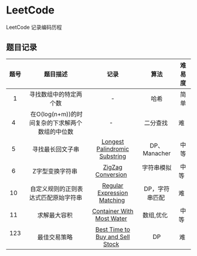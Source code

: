 # LeetCode
LeetCode 记录编码历程

题目记录
--------

| 题号  | 题目描述 | 记录 | 算法 | 难易度|
|:--------:|:--------:|:--------:|:--------:|:--------:|
| 1   | 寻找数组中的特定两个数   | -   | 哈希   | 简单   |
| 4   |  在O(log(n+m))的时间复杂的下求解两个数组的中位数  | -   | 二分查找  | 难   |
| 5   | 寻找最长回文子串 |[Longest Palindromic Substring](/5.最长回文子串/)| DP、Manacher|中等|
| 6   | Z字型变换字符串   | [ZigZag Conversion](/6.ZigZag变换/)   | 字符串模拟   | 中等   |
| 10   |  自定义规则的正则表达式匹配原始字符串  | [Regular Expression Matching](/10.正则表达式匹配/)  | DP，字符串匹配  | 难   |
| 11   | 求解最大容积   | [Container With Most Water](/11.求解最大容积/)   | 数组,优化   | 中等   |
| 123  | 最佳交易策略   | [Best Time to Buy and Sell Stock](/123.股票买卖/)   | DP | 难  |
